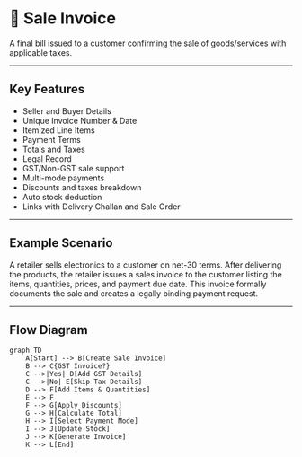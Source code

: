 # 🧾 Sale Invoice

A final bill issued to a customer confirming the sale of goods/services with applicable taxes.

---

## Key Features
- Seller and Buyer Details
- Unique Invoice Number & Date
- Itemized Line Items
- Payment Terms
- Totals and Taxes
- Legal Record
- GST/Non-GST sale support
- Multi-mode payments
- Discounts and taxes breakdown
- Auto stock deduction
- Links with Delivery Challan and Sale Order

---

## Example Scenario
A retailer sells electronics to a customer on net-30 terms. After delivering the products, the retailer issues a sales invoice to the customer listing the items, quantities, prices, and payment due date. This invoice formally documents the sale and creates a legally binding payment request.

---

## Flow Diagram
```mermaid
graph TD
    A[Start] --> B[Create Sale Invoice]
    B --> C{GST Invoice?}
    C -->|Yes| D[Add GST Details]
    C -->|No| E[Skip Tax Details]
    D --> F[Add Items & Quantities]
    E --> F
    F --> G[Apply Discounts]
    G --> H[Calculate Total]
    H --> I[Select Payment Mode]
    I --> J[Update Stock]
    J --> K[Generate Invoice]
    K --> L[End]
```
